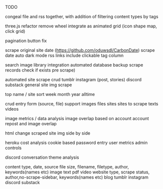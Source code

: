 TODO

congeal file and rss together, with addition of filtering content types by tags

three.js refactor
	remove wheel integrate as animated grid (icon shape map, click grid)

pagination button fix

scrape original site date (https://github.com/oduwsdl/CarbonDate)
scrape date
auto dark mode
rss links include clickable tag column

search
image library integration
automated database backup
	scrape records check if exists pre scrape)

automated site scrape crud
	tumblr
	instagram (post, stories)
	discord
	substack
	general site img scrape

top name / site sort
	week month year alltime

crud entry form (source, file) support
	images
	files
	sites
	sites to scrape
	texts
	videos

image metrics / data analysis
	image overlap based on account
	account repost and image overlap

html change scraped site img side by side

heroku cost analysis
cookie based password entry
	user metrics
	admin controls

discord
	conversation theme analysis
	






content
type, date, source
	file
	size, filename, filetype, author, keywords(names etc)
		image
		text
		pdf 
		video
	website
	type, scrape status, author,no-scrape-sidebar, keywords(names etc)
		blog
		tumblr
		instagram
		discord
		substack
		
	

